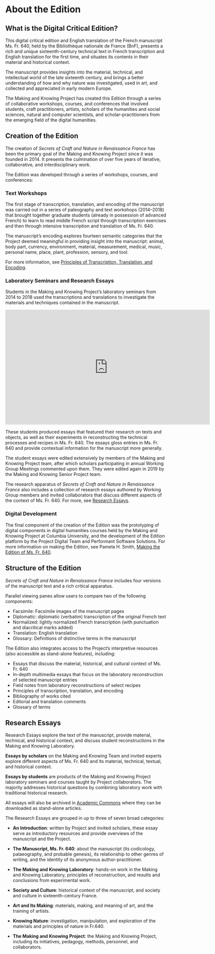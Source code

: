# About the Edition

## What is the Digital Critical Edition?

This digital critical edition and English translation of the French manuscript Ms. Fr. 640, held by the Bibliothèque nationale de France (BnF), presents a rich and unique sixteenth-century technical text in French transcription and English translation for the first time, and situates its contents in their material and historical context.

The manuscript provides insights into the material, technical, and intellectual world of the late sixteenth century, and brings a better understanding of how and why nature was investigated, used in art, and collected and appreciated in early modern Europe.

The Making and Knowing Project has created this Edition through a series of collaborative workshops, courses, and conferences that involved students, craft practitioners, artists, scholars of the humanities and social sciences, natural and computer scientists, and scholar-practitioners from the emerging field of the digital humanities.

## Creation of the Edition
The creation of _Secrets of Craft and Nature in Renaissance France_ has been the primary goal of the Making and Knowing Project since it was founded in 2014. It presents the culmination of over five years of iterative, collaborative, and interdisciplinary work.

The Edition was developed through a series of  workshops, courses, and conferences:

### Text Workshops
The first stage of transcription, translation, and encoding of the manuscript was carried out in a series of paleography and text workshops (2014–2018) that brought together graduate students (already in possession of advanced French) to learn to read middle French script through transcription exercises and then through intensive transcription and translation of Ms. Fr. 640.

The manuscript’s encoding explores fourteen semantic categories that the Project deemed meaningful in providing insight into the manuscript: animal, body part, currency, environment, material, measurement, medical, music, personal name, place, plant, profession, sensory, and tool. 

For more information, see [Principles of Transcription, Translation, and Encoding](/#content/resources/principles).

### Laboratory Seminars and Research Essays
Students in the Making and Knowing Project’s laboratory seminars from 2014 to 2018 used the transcriptions and translations to investigate the materials and techniques contained in the manuscript.

<iframe title="vimeo-player" src="https://player.vimeo.com/video/384070452" width="640" height="360" frameborder="0" allowfullscreen></iframe>

These students produced essays that featured their research on texts and objects, as well as their experiments in reconstructing the technical processes and recipes in Ms. Fr. 640. The essays gloss entries in Ms. Fr. 640 and provide contextual information for the manuscript more generally.

The student essays were edited extensively by members of the Making and Knowing Project team, after which scholars participating in annual Working Group Meetings commented upon them. They were edited again in 2019 by the Making and Knowing Senior Project team.

The research apparatus of _Secrets of Craft and Nature in Renaissance France_ also includes a collection of research essays authored by Working Group members and invited collaborators that discuss different aspects of the context of Ms. Fr. 640. For more, see [Research Essays](/#essays).

### Digital Development
The final component of the creation of the Edition was the prototyping of digital components in digital humanities courses held by the Making and Knowing Project at Columbia University, and the development of the
Edition platform by the Project Digital Team and Performant Software
Solutions. For more information on making the Edition, see Pamela H. Smith, [Making the Edition of Ms. Fr. 640](/#essays/ann_329_ie_19).

## Structure of the Edition

*Secrets of Craft and Nature in Renaissance France* includes four versions of the manuscript text and a rich critical apparatus.

Parallel viewing panes allow users to compare two of the following
components:

- Facsimile: Facsimile images of the manuscript pages
- Diplomatic: diplomatic (verbatim) transcription of the original French text
- Normalized: lightly normalized French transcription (with punctuation and diacritical marks added)
- Translation: English translation
- Glossary: Definitions of distinctive terms in the manuscript


The Edition also integrates access to the Project’s interpretive resources (also accessible as stand-alone features), including:

  - Essays that discuss the material, historical, and cultural context of Ms. Fr. 640
  - In-depth multimedia essays that focus on the laboratory reconstruction of selected manuscript entries
  - Field notes from laboratory reconstructions of select recipes
  - Principles of transcription, translation, and encoding
  - Bibliography of works cited
  - Editorial and translation comments
  - Glossary of terms

## Research Essays

Research Essays explore the text of the manuscript, provide material,
technical, and historical context, and discuss student reconstructions
in the Making and Knowing Laboratory.

**Essays by scholars** on the Making and Knowing Team and invited
experts explore different aspects of Ms. Fr. 640 and its material, technical,
textual, and historical context.

**Essays by students** are products of the Making and Knowing Project laboratory seminars
and courses taught by Project collaborators. The majority addresses historical questions by
combining laboratory work with traditional historical research.

All essays will also be archived in [Academic Commons](https://academiccommons.columbia.edu) where they can be
downloaded as stand-alone articles.

The Research Essays are grouped in up to three of seven broad categories:

  - **An Introduction**: written by Project and invited scholars, these essay serve as introductory resources and provide overviews of the manuscript and the Project.

  - **The Manuscript, Ms. Fr. 640**: about the manuscript (its codicology, palaeography, and probable genesis), its relationship to other genres of writing, and the identity of its anonymous author-practitioner.

  - **The Making and Knowing Laboratory**: hands-on work in the Making and Knowing Laboratory, principles of reconstruction, and results and conclusions from experimental work.

  - **Society and Culture**: historical context of the manuscript, and society and culture in sixteenth-century France.

  - **Art and Its Making**: materials, making, and meaning of art, and the training of artists.

  - **Knowing Nature**: investigation, manipulation, and exploration of the materials and principles of nature in Fr.640.

  - **The Making and Knowing Project**: the Making and Knowing Project, including its initiatives, pedagogy, methods, personnel, and collaborators.

